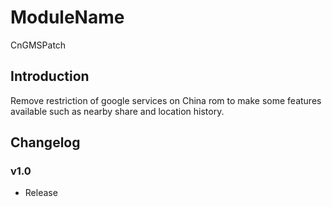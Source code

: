 # ModuleName
CnGMSPatch

## Introduction
Remove restriction of google services on China rom to make some features available such as nearby share and location history.

## Changelog

### v1.0
- Release
